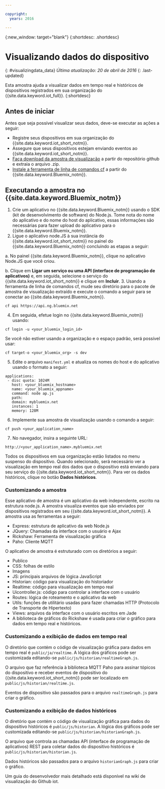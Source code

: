 ```yaml
---

copyright:
  years: 2016

---
```


{:new_window: target="blank"}
{:shortdesc: .shortdesc}

# Visualizando dados do dispositivo
{: #visualizingdata_data}
*Última atualização: 20 de abril de 2016*
{: .last-updated}

Esta amostra ajuda a visualizar dados em tempo real e históricos de dispositivos registrados em sua organização do {{site.data.keyword.iot_full}}.
{:shortdesc}

## Antes de iniciar

Antes que seja possível visualizar seus dados, deve-se executar as ações a seguir:

- Registre seus dispositivos em sua organização do {{site.data.keyword.iot_short_notm}}.
- Assegure que seus dispositivos estejam enviando eventos ao {{site.data.keyword.iot_short_notm}}.
- [Faça download da amostra de visualização](https://github.com/ibm-messaging/iot-visualization/archive/v0.2.0.zip) a partir do repositório github e extraia o arquivo .zip.
- [Instale a ferramenta de linha de comandos cf](../../starters/install_cli.html) a partir do {{site.data.keyword.Bluemix_notm}}.

## Executando a amostra no {{site.data.keyword.Bluemix_notm}}

1. Crie um aplicativo no {{site.data.keyword.Bluemix_notm}} usando o SDK (kit de desenvolvimento de software) do Node.js. Tome nota do nome do aplicativo e do nome do host do aplicativo, essas informações são necessárias para fazer upload do aplicativo para o {{site.data.keyword.Bluemix_notm}}.
2. Ligue o aplicativo node.JS à sua instância do {{site.data.keyword.iot_short_notm}} no painel do {{site.data.keyword.Bluemix_notm}} concluindo as etapas a seguir:

  a. No painel {{site.data.keyword.Bluemix_notm}}, clique no aplicativo Node.JS que você criou.

  b. Clique em **Ligar um serviço ou uma API (interface de programação de aplicativos)** e, em seguida, selecione o serviço do {{site.data.keyword.iot_short_notm}} e clique em **Incluir**.
3. Usando a ferramenta de linha de comandos cf, mude seu diretório para o pacote de amostra de visualização extraído e execute o comando a seguir para se conectar ao {{site.data.keyword.Bluemix_notm}}.
```
cf api https://api.ng.bluemix.net
```
4. Em seguida, efetue login no {{site.data.keyword.Bluemix_notm}} usando:
```
cf login -u <your_bluemix_login_id>
```
Se você não estiver usando a organização e o espaço padrão, será possível usar:
```
cf target-o <your_bluemix_org> -s dev
```

5. Edite o arquivo `manifest.yml` e atualiza os nomes do host e do aplicativo usando o formato a seguir:
```
applications:
 - disc quota: 1024M
   host: <your_bluemix_hostname>
   name: <your_bluemix_appname>
   command: node ap.js
   path:
   domain: mybluemix.net
   instances: 1
   memory: 128M
```
6. Implemente sua amostra de visualização usando o comando a seguir:
```
cf push <your_application_name>
```
7. No navegador, insira a seguinte URL:
```
http://<your_application_name>.mybluemix.net
```

Todos os dispositivos em sua organização estão listados no menu suspenso do dispositivo. Quando selecionado, será necessário ver a visualização em tempo real dos dados que o dispositivo está enviando para seu serviço do {{site.data.keyword.iot_short_notm}}. Para ver os dados históricos, clique no botão **Dados históricos**.

### Customizando a amostra

Esse aplicativo de amostra é um aplicativo da web independente, escrito na estrutura node.js. A amostra visualiza eventos que são enviados por dispositivos registrados em seu {{site.data.keyword.iot_short_notm}}. A amostra usa as ferramentas a seguir:

- Express: estrutura de aplicativo da web Node.js
- JQuery: Chamadas da interface com o usuário e Ajax
- Rickshaw: Ferramenta de visualização gráfica
- Paho: Cliente MQTT

O aplicativo de amostra é estruturado com os diretórios a seguir:

- Publico
- CSS: folhas de estilo
- Imagens
- JS: principais arquivos de lógica JavaScript
- Historian: código para visualização do historiador
- Realtime: código para visualização em tempo real
- Uicontroller.js: código para controlar a interface com o usuário
- Routes: lógica de roteamento e o aplicativo da web
- Utils: funções de utilitário usadas para fazer chamadas HTTP (Protocolo de Transporte de Hipertexto)
- Views: arquivos da interface com o usuário escritos em Jade
- A biblioteca de gráficos do Rickshaw é usada para criar o gráfico para dados em tempo real e históricos.

### Customizando a exibição de dados em tempo real

O diretório que contém o código de visualização gráfica para dados em tempo real é `public/ja/realtime`. A lógica dos gráficos pode ser customizada editando-se `public/js/historian/realtimeGraph.js`.

O arquivo que faz referência à biblioteca MQTT Paho para assinar tópicos do dispositivo e receber eventos de dispositivo do {{site.data.keyword.iot_short_notm}} pode ser localizado em `public/js/historian/realtime.js`.

Eventos de dispositivo são passados para o arquivo `realtimeGraph.js` para criar o gráfico.

### Customizando a exibição de dados históricos

O diretório que contém o código de visualização gráfica para dados do dispositivo históricos é `public/js/historian`. A lógica dos gráficos pode ser customizada editando-se `public/js/historian/historianGraph.js`.

O arquivo que controla as chamadas API (interface de programação de aplicativos) REST para coletar dados do dispositivo históricos é `public/js/historian/historian.js`.

Dados históricos são passados para o arquivo `historianGraph.js` para criar o gráfico.

Um guia do desenvolvedor mais detalhado está disponível na wiki de visualização
do Github iot.
